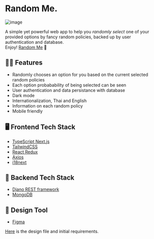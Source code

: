 # Random Me.

![image](https://user-images.githubusercontent.com/69001162/148414469-e477156f-c207-40cc-b8e9-a4de883b3714.png)

A simple yet powerful web app to help you _randomly select_ one of your provided options by fancy random policies, backed up by user authentication and database.  
Enjoy! [Random Me](https://random-me-frontend.vercel.app/) 🎉

## 👍🏻 Features
- Randomly chooses an option for you based on the current selected random policies
- Each option probabability of being selected can be seen
- User authentication and data persistance with database
- Dark mode
- Internationalization, Thai and English
- Information on each random policy
- Mobile friendly

## 🖥️ Frontend Tech Stack

- [TypeScript Next.js](https://nextjs.org/)
- [TailwindCSS](https://tailwindcss.com/)
- [React Redux](https://react-redux.js.org/)
- [Axios](https://github.com/axios/axios)
- [i18next](https://www.i18next.com/)

## 📮 Backend Tech Stack

- [Djano REST framework](https://www.django-rest-framework.org/)
- [MongoDB](https://www.mongodb.com/)

## 🎨 Design Tool

- [Figma](https://www.figma.com/)

[Here](https://www.figma.com/file/6oXt6nJAuC3W2FXPS3SyNM/Random-Me-Design?node-id=0%3A1) is the design file and initial requirements.
